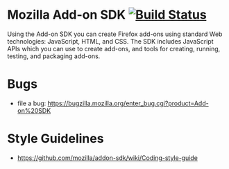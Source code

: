 # Mozilla Add-on SDK [![Build Status](https://travis-ci.org/mozilla/addon-sdk.png)](https://travis-ci.org/mozilla/addon-sdk)

Using the Add-on SDK you can create Firefox add-ons using standard Web technologies: JavaScript, HTML, and CSS. The SDK includes JavaScript APIs which you can use to create add-ons, and tools for creating, running, testing, and packaging add-ons.

# Bugs

* file a bug: https://bugzilla.mozilla.org/enter_bug.cgi?product=Add-on%20SDK

# Style Guidelines

* https://github.com/mozilla/addon-sdk/wiki/Coding-style-guide

